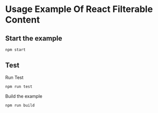 # Usage Example Of React Filterable Content

## Start the example
```bash
npm start
```

## Test 

Run Test
```bash
npm run test
```

Build the example

```bash
npm run build
```
